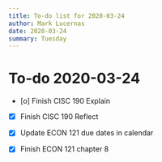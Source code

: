 ```yaml
---
title: To-do list for 2020-03-24
author: Mark Lucernas
date: 2020-03-24
summary: Tuesday
---
```



# To-do 2020-03-24

- [o] Finish CISC 190 Explain
- [X] Finish CISC 190 Reflect
- [X] Update ECON 121 due dates in calendar
- [X] Finish ECON 121 chapter 8


